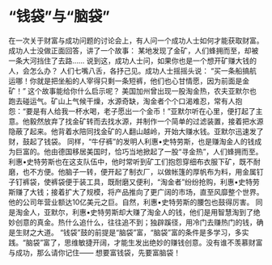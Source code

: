 # “钱袋”与“脑袋”
在一次关于财富与成功问题的讨论会上，有人问一个成功人士如何才能获取财富。成功人士没做正面回答，讲了一个故事： 
某地发现了金矿，人们蜂拥而至，却被一条大河挡住了去路…… 
说到这，成功人士问，如果你也是一个想开矿赚大钱的人，会怎么办？ 
人们七嘴八舌，各抒己见。成功人士摇摇头说： 
“买一条船搞航运哪！你就是把坐船的人宰得只剩一条短裤，他们也心甘情愿，因为前面是金矿！” 
这个故事能给你什么启示呢？ 
美国加州曾出现一股淘金热，农夫亚默尔也跑去碰运气。矿山上气候干燥，水源奇缺，淘金者个个口渴难忍，常有人抱怨：“要是有人给我一杯水喝，老子愿出一个金币！”亚默尔听在心里，便打起了主意。他毅然放弃了找金矿转而去找水源，并制作一个简单的过滤装置，接着把水源隐蔽了起来。他背着水陪同找金矿的人翻山越岭，开始大赚水钱。亚默尔迅速发了财，鼓起了钱袋。 
同样，“牛仔裤”的发明人利惠&#8226;史特劳斯，也是赚淘金人的钱成为巨富的。他由德国移居美国时，恰巧当地掀起了一股“寻金热”，人们蜂拥而至。利惠&#8226;史特劳斯也在这支队伍中，他时常听到矿工们抱怨穿细布衣服下矿，既不耐磨，也不方便。他脑子一转，便开起了制衣厂，以做帐篷的厚帆布为料，用金属钉子钉裤袋，使裤袋便于装工具，既耐磨又便利，“淘金者”纷纷抢购，利惠&#8226;史特劳斯赚了大钱；接着扩大了规模，将产品推向了更广阔的市场，直至风靡整个世界。他的公司年营业额达10亿美元之巨。自然，利惠&#8226;史特劳斯的腰包也鼓得厉害。 
同是淘金人，亚默尔，利惠&#8226;史特劳斯却大赚了淘金人的钱，他们是用智慧淘到了绝妙创意的真金。热什么追什么，往往追不到；独辟蹊径，用冷门去赚热门的钱，确是生财之大道。 
“钱袋”鼓的前提是“脑袋”富，“脑袋”富的条件是多学习，多实践。“脑袋”富了，思维敏捷开阔，才能生发出绝妙的赚钱创意。没有谁不羡慕财富与成功，那么请你记住—— 
想要富钱袋，先要富脑袋！
  